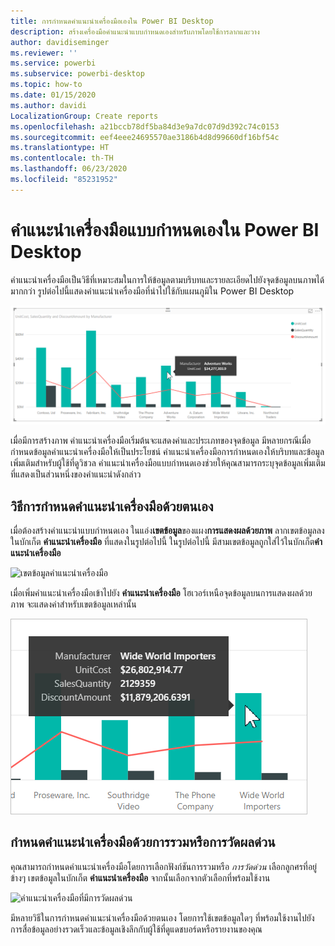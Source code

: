 ```yaml
---
title: การกำหนดคำแนะนำเครื่องมือเองใน Power BI Desktop
description: สร้างเครื่องมือคำแนะนำแบบกำหนดเองสำหรับภาพโดยใช้การลากและวาง
author: davidiseminger
ms.reviewer: ''
ms.service: powerbi
ms.subservice: powerbi-desktop
ms.topic: how-to
ms.date: 01/15/2020
ms.author: davidi
LocalizationGroup: Create reports
ms.openlocfilehash: a21bccb78df5ba84d3e9a7dc07d9d392c74c0153
ms.sourcegitcommit: eef4eee24695570ae3186b4d8d99660df16bf54c
ms.translationtype: HT
ms.contentlocale: th-TH
ms.lasthandoff: 06/23/2020
ms.locfileid: "85231952"
---
```

# <a name="customize-tooltips-in-power-bi-desktop"></a>คำแนะนำเครื่องมือแบบกำหนดเองใน Power BI Desktop

คำแนะนำเครื่องมือเป็นวิธีที่เหมาะสมในการให้ข้อมูลตามบริบทและรายละเอียดไปยังจุดข้อมูลบนภาพได้มากกว่า รูปต่อไปนี้แสดงคำแนะนำเครื่องมือที่นำไปใช้กับแผนภูมิใน Power BI Desktop

![ค่าเริ่มต้นคำแนะนำเครื่องมือ](media/desktop-custom-tooltips/custom-tooltips-1.png)

เมื่อมีการสร้างภาพ คำแนะนำเครื่องมือเริ่มต้นจะแสดงค่าและประเภทของจุดข้อมูล มีหลายกรณีเมื่อกำหนดข้อมูลคำแนะนำเครื่องมือให้เป็นประโยชน์ คำแนะนำเครื่องมือการกำหนดเองให้บริบทและข้อมูลเพิ่มเติมสำหรับผู้ใช้ที่ดูวิชวล คำแนะนำเครื่องมือแบบกำหนดเองช่วยให้คุณสามารถระบุจุดข้อมูลเพิ่มเติมที่แสดงเป็นส่วนหนึ่งของคำแนะนำดังกล่าว

## <a name="how-to-customize-tooltips"></a>วิธีการกำหนดคำแนะนำเครื่องมือด้วยตนเอง

เมื่อต้องสร้างคำแนะนำแบบกำหนดเอง ในแอ่ง**เขตข้อมูล**ของแผง**การแสดงผลด้วยภาพ** ลากเขตข้อมูลลงในบักเก็ต **คำแนะนำเครื่องมือ** ที่แสดงในรูปต่อไปนี้ ในรูปต่อไปนี้ มีสามเขตข้อมูลถูกใส่ไว้ในบักเก็ต**คำแนะนำเครื่องมือ**

![เขตข้อมูลคำแนะนำเครื่องมือ](media/desktop-custom-tooltips/custom-tooltips-2.png)

เมื่อเพิ่มคำแนะนำเครื่องมือเข้าไปยัง **คำแนะนำเครื่องมือ** โฮเวอร์เหนือจุดข้อมูลบนการแสดงผลด้วยภาพ จะแสดงค่าสำหรับเขตข้อมูลเหล่านั้น

![คำแนะนำเครื่องมือแบบกำหนดเอง](media/desktop-custom-tooltips/custom-tooltips-3.png)

## <a name="customizing-tooltips-with-aggregation-or-quick-measures"></a>กำหนดคำแนะนำเครื่องมือด้วยการรวมหรือการวัดผลด่วน

คุณสามารถกำหนดคำแนะนำเครื่องมือโดยการเลือกฟังก์ชันการรวมหรือ *การวัดด่วน* เลือกลูกศรที่อยู่ข้างๆ เขตข้อมูลในบักเก็ต **คำแนะนำเครื่องมือ** จากนั้นเลือกจากตัวเลือกที่พร้อมใช้งาน

![คำแนะนำเครื่องมือที่มีการวัดผลด่วน](media/desktop-custom-tooltips/custom-tooltips-4.png)

มีหลายวิธีในการกำหนดคำแนะนำเครื่องมือด้วยตนเอง โดยการใช้เขตข้อมูลใดๆ ที่พร้อมใช้งานไปยังการสื่อข้อมูลอย่างรวดเร็วและข้อมูลเชิงลึกกับผู้ใช้ที่ดูแดชบอร์ดหรือรายงานของคุณ
